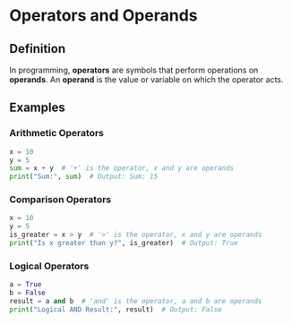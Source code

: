 # Operators and Operands

## Definition
In programming, **operators** are symbols that perform operations on **operands**. An **operand** is the value or variable on which the operator acts.

## Examples

### Arithmetic Operators
```python
x = 10
y = 5
sum = x + y  # '+' is the operator, x and y are operands
print("Sum:", sum)  # Output: Sum: 15
```

### Comparison Operators
```python
x = 10
y = 5
is_greater = x > y  # '>' is the operator, x and y are operands
print("Is x greater than y?", is_greater)  # Output: True
```

### Logical Operators
```python
a = True
b = False
result = a and b  # 'and' is the operator, a and b are operands
print("Logical AND Result:", result)  # Output: False
```


